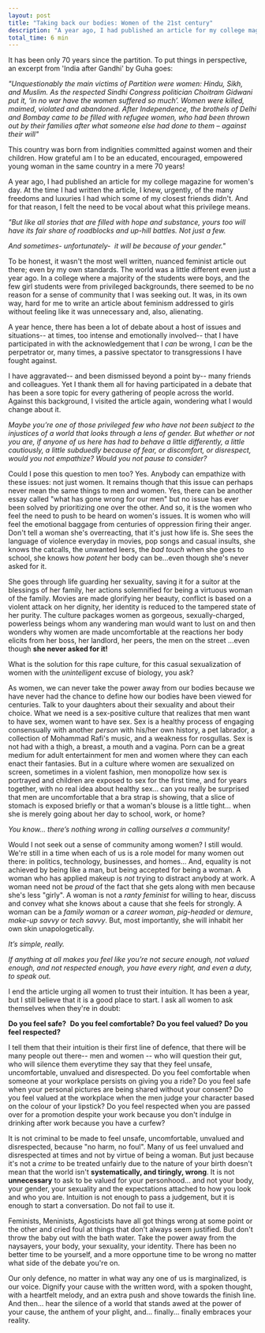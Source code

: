 ```yaml
---
layout: post
title: "Taking back our bodies: Women of the 21st century"
description: "A year ago, I had published an article for my college magazine for women's day. At the time I had written the article, I knew, urgently, of the many freedoms and luxuries I had which some of my closest friends didn't. And for that reason, I felt the need to be vocal about what this privilege meant to me. A year hence, I visited the article again, wondering what I would change about it... here's what I found"
total_time: 6 min
---
```

It has been only 70 years since the partition. To put things in perspective, an excerpt from 'India after Gandhi' by Guha goes:

_"Unquestionably the main victims of Partition were women: Hindu, Sikh, and Muslim. As the respected Sindhi Congress politician Choitram Gidwani put it, ‘in no war have the women suffered so much’. Women were killed, maimed, violated and abandoned. After Independence, the brothels of Delhi and Bombay came to be filled with refugee women, who had been thrown out by their families after what someone else had done to them – against their will"_

This country was born from indignities committed against women and their children. How grateful am I to be an educated, encouraged, empowered young woman in the same country in a mere 70 years!

A year ago, I had published an article for my college magazine for women's day. At the time I had written the article, I knew, urgently, of the many freedoms and luxuries I had which some of my closest friends didn't. And for that reason, I felt the need to be vocal about what this privilege means.

_"But like all stories that are filled with hope and substance, yours too will have its fair share of roadblocks and up-hill battles. Not just a few._

_And sometimes- unfortunately-  it will be because of your gender."_

To be honest, it wasn't the most well written, nuanced feminist article out there; even by my own standards. The world was a little different even just a year ago. In a college where a majority of the students were boys, and the few girl students were from privileged backgrounds, there seemed to be no reason for a sense of community that I was seeking out. It was, in its own way, hard for me to write an article about feminism addressed to girls without feeling like it was unnecessary and, also, alienating.

A year hence, there has been a lot of debate about a host of issues and situations-- at times, too intense and emotionally involved-- that I have participated in with the acknowledgement that I _can_ be wrong, I _can_ be the perpetrator or, many times, a passive spectator to transgressions I have fought against.

I have aggravated-- and been dismissed beyond a point by-- many friends and colleagues. Yet I thank them all for having participated in a debate that has been a sore topic for every gathering of people across the world. Against this background, I visited the article again, wondering what I would change about it.

_Maybe you’re one of those privileged few who have not been subject to the injustices of a world that looks through a lens of gender. But whether or not you are, if anyone of us here has had to behave a little differently, a little cautiously, a little subduedly because of fear, or discomfort, or disrespect, would you not empathize? Would you not pause to consider?_

Could I pose this question to men too? Yes. Anybody can empathize with these issues: not just women. It remains though that this issue can perhaps never mean the same things to men and women. Yes, there can be another essay called "what has gone wrong for our men" but no issue has ever been solved by prioritizing one over the other. And so, it is the women who feel the need to push to be heard on women's issues. It is women who will feel the emotional baggage from centuries of oppression firing their anger. Don't tell a woman she's overreacting, that it's just how life is. She sees the language of violence everyday in movies, pop songs and casual insults, she knows the catcalls, the unwanted leers, the _bad touch_ when she goes to school, she knows how _potent_ her body can be...even though she's never asked for it. 

She goes through life guarding her sexuality, saving it for a suitor at the blessings of her family, her actions solemnified for being a virtuous woman of the family. Movies are made glorifying her beauty, conflict is based on a violent attack on her dignity, her identity is reduced to the tampered state of her purity. The culture packages women as gorgeous, sexually-charged, powerless beings whom any wandering man would want to lust on and then wonders why women are made uncomfortable at the reactions her body elicits from her boss, her landlord, her peers, the men on the street ...even though __she never asked for it!__

What is the solution for this rape culture, for this casual sexualization of women with the _unintelligent_ excuse of biology, you ask? 

As women, we can never take the power away from our bodies because we have never had the chance to define how our bodies have been viewed for centuries. Talk to your daughters about their sexuality and about their choice. What we need is a sex-positive culture that realizes that men want to have sex, women want to have sex. Sex is a healthy process of engaging consensually with another _person_ with his/her own history, a pet labrador, a collection of Mohammad Rafi's music, and a weakness for rosgullas. Sex is not had with a thigh, a breast, a mouth and a vagina. Porn can be a great medium for adult entertainment for men and women where they can each enact their fantasies. But in a culture where women are sexualized on screen, sometimes in a violent fashion, men monopolize how sex is portrayed and children are exposed to sex for the first time, and for years together, with no real idea about healthy sex... can you really be surprised that men are uncomfortable that a bra strap is showing, that a slice of stomach is exposed briefly or that a woman's blouse is a little tight... when she is merely going about her day to school, work, or home?

_You know… there’s nothing wrong in calling ourselves a community!_

Would I not seek out a sense of community among women? I still would. We're still in a time when each of us is a role model for many women out there: in politics, technology, businesses, and homes... And, equality is not achieved by being like a man, but being accepted for being a woman. A woman who has applied makeup is _not_ trying to distract anybody at work. A woman need not be _proud_ of the fact that she gets along with men because she's less "girly". A woman is not a _ranty feminist_ for willing to hear, discuss and convey what she knows about a cause that she feels for strongly. A woman can be a _family woman_ or a _career woman_, _pig-headed_ or _demure_, _make-up savvy_ or _tech savvy_. But, most importantly, she will inhabit her own skin unapologetically. 

_It’s simple, really._

_If anything at all makes you feel like you’re not secure enough, not valued enough, and not respected enough, you have every right, and even a duty, to speak out._

I end the article urging all women to trust their intuition. It has been a year, but I still believe that it is a good place to start. I ask all women to ask themselves when they're in doubt:

__Do you feel safe?__ 
__Do you feel comfortable?__
__Do you feel valued?__
__Do you feel respected?__

I tell them that their intuition is their first line of defence, that there will be many people out there-- men and women -- who will question their gut, who will silence them everytime they say that they feel unsafe, uncomfortable, unvalued and disrespected. Do you feel comfortable when someone at your workplace persists on giving you a ride? Do you feel safe when your personal pictures are being shared without your consent? Do you feel valued at the workplace when the men judge your character based on the colour of your lipstick? Do you feel respected when you are passed over for a promotion despite your work because you don't indulge in drinking after work because you have a curfew?

It is not criminal to be made to feel unsafe, uncomfortable, unvalued and disrespected, because "no harm, no foul". Many of us feel unvalued and disrespected at times and not by virtue of being a woman. But just because it's not a _crime_ to be treated unfairly due to the nature of your birth doesn't mean that the world isn't __systematically, and tiringly, wrong__. It is not __unnecessary__ to ask to be valued for your personhood... and not your body, your gender, your sexuality and the expectations attached to how you look and who you are. Intuition is not enough to pass a judgement, but it is enough to start a conversation. Do not fail to use it. 

Feminists, Meninists, Agosticists have all got things wrong at some point or the other and cried foul at things that don't always seem justified. But don't throw the baby out with the bath water. Take the power away from the naysayers, your body, your sexuality, your identity. There has been no better time to be yourself, and a more opportune time to be wrong no matter what side of the debate you're on. 

Our only defence, no matter in what way any one of us is marginalized, is our voice. Dignify your cause with the written word, with a spoken thought, with a heartfelt melody, and an extra push and shove towards the finish line. And then... hear the silence of a world that stands awed at the power of your cause, the anthem of your plight, and... finally... finally embraces your reality.


